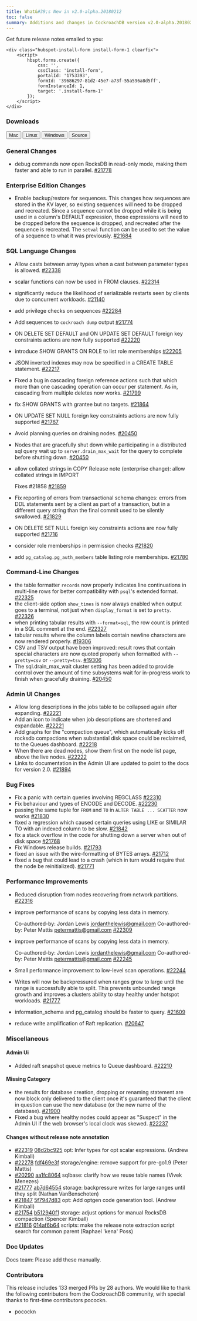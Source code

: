 ```yaml
---
title: What&#39;s New in v2.0-alpha.20180212
toc: false
summary: Additions and changes in CockroachDB version v2.0-alpha.20180212 since version v2.0-alpha.20180129
---
```


Get future release notes emailed to you:

    <div class="hubspot-install-form install-form-1 clearfix">
        <script>
            hbspt.forms.create({
                css: '',
                cssClass: 'install-form',
                portalId: '1753393',
                formId: '39686297-81d2-45e7-a73f-55a596a8d5ff',
                formInstanceId: 1,
                target: '.install-form-1'
            });
        </script>
    </div>

### Downloads

<div id="os-tabs" class="clearfix">
    <a href="https://binaries.cockroachdb.com/cockroach-v2.0-alpha.20180212.darwin-10.9-amd64.tgz"><button id="mac" data-eventcategory="mac-binary-release-notes">Mac</button></a>
    <a href="https://binaries.cockroachdb.com/cockroach-v2.0-alpha.20180212.linux-amd64.tgz"><button id="linux" data-eventcategory="linux-binary-release-notes">Linux</button></a>
    <a href="https://binaries.cockroachdb.com/cockroach-v2.0-alpha.20180212.windows-6.2-amd64.zip"><button id="windows" data-eventcategory="windows-binary-release-notes">Windows</button></a>
    <a href="https://binaries.cockroachdb.com/cockroach-v2.0-alpha.20180212.src.tgz"><button id="source" data-eventcategory="source-release-notes">Source</button></a>
</div>

### General Changes

- debug commands now open RocksDB in
  read-only mode, making them faster and able to run in parallel. [#21778][#21778]

### Enterprise Edition Changes

- Enable backup/restore for sequences. This changes how sequences
  are stored in the KV layer, so existing sequences will need to be
  dropped and recreated. Since a sequence cannot be dropped while it
  is being used in a column's DEFAULT expression, those expressions
  will need to be dropped before the sequence is dropped, and recreated
  after the sequence is recreated. The `setval` function can be used to
  set the value of a sequence to what it was previously. [#21684][#21684]

### SQL Language Changes

- Allow casts between array types when a
  cast between parameter types is allowed. [#22338][#22338]
- scalar functions can now be used
  in FROM clauses. [#22314][#22314]
- significantly reduce the likelihood of serializable
  restarts seen by clients due to concurrent workloads. [#21140][#21140]
- add privilege checks on sequences [#22284][#22284]
- Add sequences to `cockroach dump` output [#21774][#21774]
- ON DELETE SET DEFAULT and ON UPDATE SET DEFAULT
  foreign key constraints actions are now fully supported [#22220][#22220]
- introduce SHOW GRANTS ON ROLE to list role
  memberships [#22205][#22205]
- JSON inverted indexes may now be specified in
  a CREATE TABLE statement. [#22217][#22217]
- Fixed a bug in cascading foreign reference actions
  such that which more than one cascading operation can occur per statement. As
  in, cascading from multiple deletes now works. [#21799][#21799]
- fix SHOW GRANTS with grantee but no targets. [#21864][#21864]
- ON UPDATE SET NULL foreign key constraints actions
  are now fully supported [#21767][#21767]
- Avoid planning queries on draining nodes. [#20450][#20450]
- Nodes that are gracefully shut down
  while participating in a distributed sql query wait up to
  `server.drain_max_wait` for the query to complete before shutting down. [#20450][#20450]
- allow collated strings in COPY
  Release note (enterprise change): allow collated strings in IMPORT

  Fixes #21858 [#21859][#21859]
- Fix reporting of errors from transactional schema
  changes: errors from DDL statements sent by a client as part of a
  transaction, but in a different query string than the final commit used
  to be silently swallowed. [#21829][#21829]
- ON DELETE SET NULL foreign key constraints actions
  are now fully supported [#21716][#21716]
- consider role memberships in permission checks [#21820][#21820]
- add `pg_catalog.pg_auth_members` table
  listing role memberships. [#21780][#21780]

### Command-Line Changes

- the table formatter `records` now properly
  indicates line continuations in multi-line rows for better
  compatibility with `psql`'s extended format. [#22325][#22325]
- the client-side option `show_times` is now
  always enabled when output goes to a terminal, not just when
  `display_format` is set to `pretty`. [#22326][#22326]
- when printing tabular results with
  `--format=sql`, the row count is printed in a SQL comment at the end. [#22327][#22327]
- tabular results where the column labels
  contain newline characters are now rendered properly. [#19306][#19306]
- CSV and TSV output have been improved:
  result rows that contain special characters are now quoted properly
  when formatted with `--pretty=csv` or `--pretty=tsv`. [#19306][#19306]
- The sql.drain_max_wait cluster setting has been
  added to provide control over the amount of time subsystems wait for
  in-progress work to finish when gracefully draining. [#20450][#20450]

### Admin UI Changes

- Allow long descriptions in the jobs table to be
  collapsed again after expanding. [#22221][#22221]
- Add an icon to indicate when job descriptions
  are shortened and expandable. [#22221][#22221]
- Add graphs for the "compaction queue",
  which automatically kicks off rocksdb compactions when substantial disk
  space could be reclaimed, to the Queues dashboard. [#22218][#22218]
- When there are dead nodes, show them first on
  the node list page, above the live nodes. [#22222][#22222]
- Links to documentation in the Admin UI are
  updated to point to the docs for version 2.0. [#21894][#21894]

### Bug Fixes

- Fix a panic with certain queries involving
  REGCLASS [#22310][#22310]
- Fix behaviour and types of ENCODE and DECODE. [#22230][#22230]
- passing the same tuple for `FROM` and `TO` in
    `ALTER TABLE ... SCATTER` now works [#21830][#21830]
- fixed a regression which caused certain
  queries using LIKE or SIMILAR TO with an indexed column to be slow. [#21842][#21842]
- fix a stack overflow in the code for shutting
  down a server when out of disk space [#21768][#21768]
- Fix Windows release builds. [#21793][#21793]
- fixed an issue with the wire-formatting of BYTES
  arrays. [#21712][#21712]
- fixed a bug that could lead to a crash (which in
  turn would require that the node be reinitialized). [#21771][#21771]

### Performance Improvements

- Reduced disruption from nodes
  recovering from network partitions. [#22316][#22316]
- improve performance of scans by
  copying less data in memory.

  Co-authored-by: Jordan Lewis <jordanthelewis@gmail.com>
  Co-authored-by: Peter Mattis <petermattis@gmail.com> [#22309][#22309]
- improve performance of scans by
  copying less data in memory.

  Co-authored-by: Jordan Lewis <jordanthelewis@gmail.com>
  Co-authored-by: Peter Mattis <petermattis@gmail.com> [#22245][#22245]
- Small performance improvement to
  low-level scan operations. [#22244][#22244]
- Writes will now be backpressured
  when ranges grow to large until the range is successfully able to split.
  This prevents unbounded range growth and improves a clusters ability to
  stay healthy under hotspot workloads. [#21777][#21777]
- information_schema and
  pg_catalog should be faster to query. [#21609][#21609]
- reduce write amplification of
  Raft replication. [#20647][#20647]

### Miscellaneous

#### Admin Ui

- Added raft snapshot queue metrics to Queue
  dashboard. [#22210][#22210]

#### Missing Category

- the results for database creation, dropping or renaming
  statement are now block only delivered to the client once it's
  guaranteed that the client in question can use the new database (or the
  new name of the database). [#21900][#21900]
- Fixed a bug where healthy nodes could appear as "Suspect"
  in the Admin UI if the web browser's local clock was skewed. [#22237][#22237]

#### Changes without release note annotation

- [#22319][#22319] [08d2bc925][08d2bc925] opt: Infer types for opt scalar expressions. (Andrew Kimball)
- [#22278][#22278] [fdf469e3f][fdf469e3f] storage/engine: remove support for pre-go1.9 (Peter Mattis)
- [#20290][#20290] [aa1fc8064][aa1fc8064] sqlbase: clarify how we reuse table names (Vivek Menezes)
- [#21777][#21777] [ab7d64554][ab7d64554] storage: backpressure writes for large ranges until they split (Nathan VanBenschoten)
- [#21847][#21847] [5f7947d83][5f7947d83] opt: Add optgen code generation tool. (Andrew Kimball)
- [#21754][#21754] [b512940f1][b512940f1] storage: adjust options for manual RocksDB compaction (Spencer Kimball)
- [#21816][#21816] [014af6b64][014af6b64] scripts: make the release note extraction script search for common parent (Raphael 'kena' Poss)

### Doc Updates

Docs team: Please add these manually.

### Contributors

This release includes 133 merged PRs by 28 authors. We would like to thank the following contributors from the CockroachDB community, with special thanks to first-time contributors pocockn.
- pocockn

[#19306]: https://github.com/cockroachdb/cockroach/pull/19306
[#20290]: https://github.com/cockroachdb/cockroach/pull/20290
[#20450]: https://github.com/cockroachdb/cockroach/pull/20450
[#20647]: https://github.com/cockroachdb/cockroach/pull/20647
[#21140]: https://github.com/cockroachdb/cockroach/pull/21140
[#21609]: https://github.com/cockroachdb/cockroach/pull/21609
[#21684]: https://github.com/cockroachdb/cockroach/pull/21684
[#21712]: https://github.com/cockroachdb/cockroach/pull/21712
[#21716]: https://github.com/cockroachdb/cockroach/pull/21716
[#21754]: https://github.com/cockroachdb/cockroach/pull/21754
[#21767]: https://github.com/cockroachdb/cockroach/pull/21767
[#21768]: https://github.com/cockroachdb/cockroach/pull/21768
[#21771]: https://github.com/cockroachdb/cockroach/pull/21771
[#21774]: https://github.com/cockroachdb/cockroach/pull/21774
[#21777]: https://github.com/cockroachdb/cockroach/pull/21777
[#21778]: https://github.com/cockroachdb/cockroach/pull/21778
[#21780]: https://github.com/cockroachdb/cockroach/pull/21780
[#21793]: https://github.com/cockroachdb/cockroach/pull/21793
[#21799]: https://github.com/cockroachdb/cockroach/pull/21799
[#21816]: https://github.com/cockroachdb/cockroach/pull/21816
[#21820]: https://github.com/cockroachdb/cockroach/pull/21820
[#21829]: https://github.com/cockroachdb/cockroach/pull/21829
[#21830]: https://github.com/cockroachdb/cockroach/pull/21830
[#21842]: https://github.com/cockroachdb/cockroach/pull/21842
[#21847]: https://github.com/cockroachdb/cockroach/pull/21847
[#21859]: https://github.com/cockroachdb/cockroach/pull/21859
[#21864]: https://github.com/cockroachdb/cockroach/pull/21864
[#21894]: https://github.com/cockroachdb/cockroach/pull/21894
[#21900]: https://github.com/cockroachdb/cockroach/pull/21900
[#22205]: https://github.com/cockroachdb/cockroach/pull/22205
[#22210]: https://github.com/cockroachdb/cockroach/pull/22210
[#22217]: https://github.com/cockroachdb/cockroach/pull/22217
[#22218]: https://github.com/cockroachdb/cockroach/pull/22218
[#22220]: https://github.com/cockroachdb/cockroach/pull/22220
[#22221]: https://github.com/cockroachdb/cockroach/pull/22221
[#22222]: https://github.com/cockroachdb/cockroach/pull/22222
[#22230]: https://github.com/cockroachdb/cockroach/pull/22230
[#22237]: https://github.com/cockroachdb/cockroach/pull/22237
[#22244]: https://github.com/cockroachdb/cockroach/pull/22244
[#22245]: https://github.com/cockroachdb/cockroach/pull/22245
[#22278]: https://github.com/cockroachdb/cockroach/pull/22278
[#22284]: https://github.com/cockroachdb/cockroach/pull/22284
[#22309]: https://github.com/cockroachdb/cockroach/pull/22309
[#22310]: https://github.com/cockroachdb/cockroach/pull/22310
[#22314]: https://github.com/cockroachdb/cockroach/pull/22314
[#22316]: https://github.com/cockroachdb/cockroach/pull/22316
[#22319]: https://github.com/cockroachdb/cockroach/pull/22319
[#22325]: https://github.com/cockroachdb/cockroach/pull/22325
[#22326]: https://github.com/cockroachdb/cockroach/pull/22326
[#22327]: https://github.com/cockroachdb/cockroach/pull/22327
[#22338]: https://github.com/cockroachdb/cockroach/pull/22338
[b512940f1]: https://github.com/cockroachdb/cockroach/commit/b512940f1
[fdf469e3f]: https://github.com/cockroachdb/cockroach/commit/fdf469e3f
[ab7d64554]: https://github.com/cockroachdb/cockroach/commit/ab7d64554
[014af6b64]: https://github.com/cockroachdb/cockroach/commit/014af6b64
[08d2bc925]: https://github.com/cockroachdb/cockroach/commit/08d2bc925
[5f7947d83]: https://github.com/cockroachdb/cockroach/commit/5f7947d83
[aa1fc8064]: https://github.com/cockroachdb/cockroach/commit/aa1fc8064
